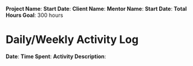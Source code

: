 **Project Name**:
**Start Date**: 
**Client Name**:
**Mentor Name**:
**Start Date**:
**Total Hours Goal**: 300 hours

# Daily/Weekly Activity Log
**Date**:
**Time Spent**:
**Activity Description**:

